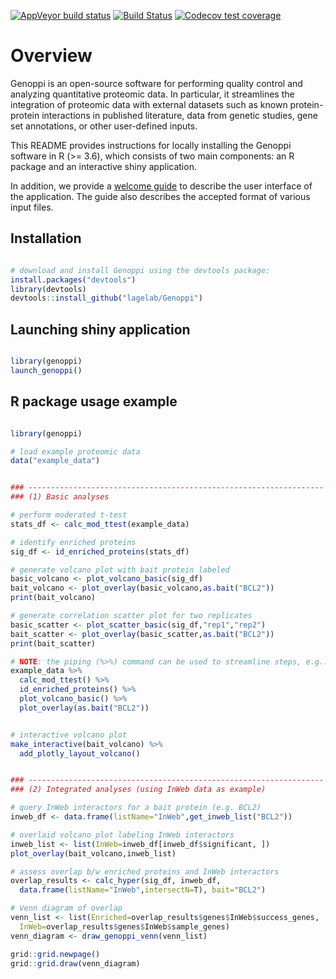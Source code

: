 
<!-- badges: start -->
[![AppVeyor build status](https://ci.appveyor.com/api/projects/status/github/lagelab/Genoppi?branch=master&svg=true)](https://ci.appveyor.com/project/lagelab/genoppi-j8jha)
[![Build Status](https://travis-ci.com/lagelab/Genoppi.svg?branch=master)](https://travis-ci.com/lagelab/Genoppi)
[![Codecov test coverage](https://codecov.io/gh/lagelab/Genoppi/branch/master/graph/badge.svg)](https://codecov.io/gh/lagelab/Genoppi?branch=master)
<!-- badges: end -->



# Overview

Genoppi is an open-source software for performing quality control and analyzing quantitative proteomic data. In particular, it streamlines the integration of proteomic data with external datasets such as known protein-protein interactions in published literature, data from genetic studies, gene set annotations, or other user-defined inputs.

This README provides instructions for locally installing the Genoppi software in R (>= 3.6), which consists of two main components: an R package and an interactive shiny application. 

In addition, we provide a [welcome guide](inst/shiny-examples/myapp/www/welcome_guide_200415.pdf) to describe the user interface of the application. The guide also describes the accepted format of various input files.


## Installation

```R

# download and install Genoppi using the devtools package:
install.packages("devtools")
library(devtools)
devtools::install_github("lagelab/Genoppi")

```

## Launching shiny application

```R

library(genoppi)
launch_genoppi()

```

## R package usage example

```R

library(genoppi)

# load example proteomic data
data("example_data")


### ------------------------------------------------------------------
### (1) Basic analyses

# perform moderated t-test
stats_df <- calc_mod_ttest(example_data)

# identify enriched proteins
sig_df <- id_enriched_proteins(stats_df)

# generate volcano plot with bait protein labeled
basic_volcano <- plot_volcano_basic(sig_df)
bait_volcano <- plot_overlay(basic_volcano,as.bait("BCL2"))
print(bait_volcano)

# generate correlation scatter plot for two replicates
basic_scatter <- plot_scatter_basic(sig_df,"rep1","rep2")
bait_scatter <- plot_overlay(basic_scatter,as.bait("BCL2"))
print(bait_scatter)

# NOTE: the piping (%>%) command can be used to streamline steps, e.g.: 
example_data %>%
  calc_mod_ttest() %>%
  id_enriched_proteins() %>%
  plot_volcano_basic() %>%
  plot_overlay(as.bait("BCL2"))


# interactive volcano plot
make_interactive(bait_volcano) %>%
  add_plotly_layout_volcano()


### ------------------------------------------------------------------
### (2) Integrated analyses (using InWeb data as example)

# query InWeb interactors for a bait protein (e.g. BCL2)
inweb_df <- data.frame(listName="InWeb",get_inweb_list("BCL2"))

# overlaid volcano plot labeling InWeb interactors
inweb_list <- list(InWeb=inweb_df[inweb_df$significant, ])
plot_overlay(bait_volcano,inweb_list)

# assess overlap b/w enriched proteins and InWeb interactors
overlap_results <- calc_hyper(sig_df, inweb_df,
  data.frame(listName="InWeb",intersectN=T), bait="BCL2")

# Venn diagram of overlap
venn_list <- list(Enriched=overlap_results$genes$InWeb$success_genes,
  InWeb=overlap_results$genes$InWeb$sample_genes)
venn_diagram <- draw_genoppi_venn(venn_list)

grid::grid.newpage()
grid::grid.draw(venn_diagram)

```


